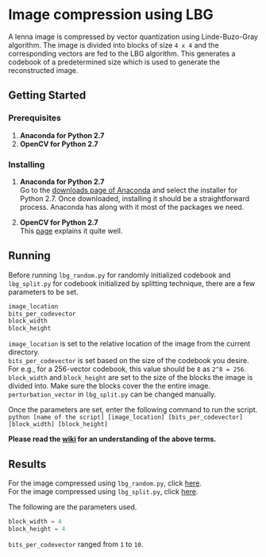 # Image compression using LBG
A lenna image is compressed by vector quantization using Linde-Buzo-Gray algorithm. The image is divided into blocks of size `4 x 4` and the corresponding vectors are fed to the LBG algorithm. This generates a codebook of a predetermined size which is used to generate the reconstructed image.  
## Getting Started
### Prerequisites
1. **Anaconda for Python 2.7**
2. **OpenCV for Python 2.7**  
### Installing
1. **Anaconda for Python 2.7**  
Go to the [downloads page of Anaconda](https://www.anaconda.com/download/) and select the installer for Python 2.7. Once downloaded, installing it should be a straightforward process. Anaconda has along with it most of the packages we need.   

2. **OpenCV for Python 2.7**  
This [page](https://docs.opencv.org/3.0-beta/doc/py_tutorials/py_setup/py_setup_in_windows/py_setup_in_windows.html) explains it quite well.  
## Running
Before running `lbg_random.py` for randomly initialized codebook and `lbg_split.py` for codebook initialized by splitting technique, there are a few parameters to be set.  
```python
image_location
bits_per_codevector
block_width
block_height
```  
`image_location` is set to the relative location of the image from the current directory.  
`bits_per_codevector` is set based on the size of the codebook you desire. For e.g., for a 256-vector codebook, this value should be `8` as `2^8 = 256`.  
`block_width` and `block_height` are set to the size of the blocks the image is divided into. Make sure the blocks cover the the entire image.  
`perturbation_vector` in `lbg_split.py` can be changed manually.  

Once the parameters are set, enter the following command to run the script.  
`python [name of the script] [image_location] [bits_per_codevector] [block_width] [block_height]`

**Please read the [wiki](https://github.com/droidadroit/LBG/wiki/LBG) for an understanding of the above terms.**  
## Results
For the image compressed using `lbg_random.py`, click [here](https://github.com/droidadroit/LBG/tree/master/Results/lbg_random).  
For the image compressed using `lbg_split.py`, click [here](https://github.com/droidadroit/LBG/tree/master/Results/lbg_split).  

The following are the parameters used.  
```python
block_width = 4
block_height = 4
```
`bits_per_codevector` ranged from `1` to `10`.



